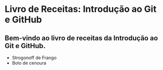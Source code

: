 # Livro de Receitas: Introdução ao Git e GitHub

## Bem-vindo ao livro de receitas da Introdução ao Git e GitHub.

 - Strogonoff de Frango
 - Bolo de cenoura
